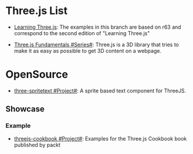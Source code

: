 # Three.js List

- [Learning Three.js](https://github.com/josdirksen/learning-threejs): The examples in this branch are based on r63 and correspond to the second edition of "Learning Three.js"

- [Three.js Fundamentals #Series#](https://threejsfundamentals.org/threejs/lessons/threejs-fundamentals.html): Three.js is a 3D library that tries to make it as easy as possible to get 3D content on a webpage.

# OpenSource

- [three-spritetext #Project#](https://github.com/vasturiano/three-spritetext): A sprite based text component for ThreeJS.

## Showcase

### Example

- [threejs-cookbook #Project#](https://github.com/josdirksen/threejs-cookbook): Examples for the Three.js Cookbook book published by packt
